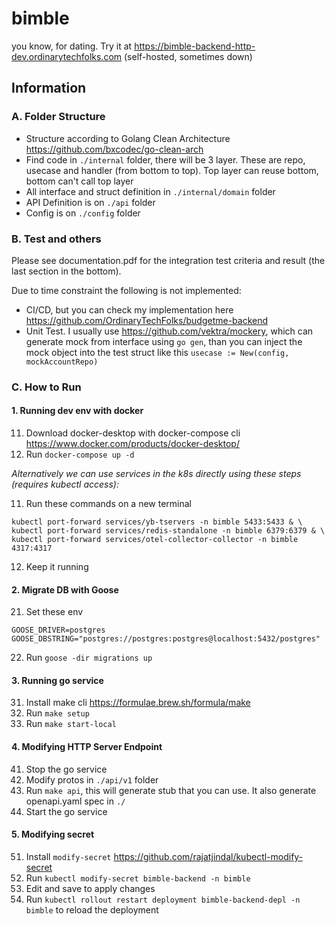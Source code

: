 # bimble
you know, for dating. Try it at https://bimble-backend-http-dev.ordinarytechfolks.com (self-hosted, sometimes down)

## Information
### A. Folder Structure
- Structure according to Golang Clean Architecture https://github.com/bxcodec/go-clean-arch
- Find code in `./internal` folder, there will be 3 layer. These are repo, usecase and handler (from bottom to top). Top layer can reuse bottom, bottom can't call top layer
- All interface and struct definition in `./internal/domain` folder
- API Definition is on `./api` folder
- Config is on `./config` folder

### B. Test and others
Please see documentation.pdf for the integration test criteria and result (the last section in the bottom).

Due to time constraint the following is not implemented:
- CI/CD, but you can check my implementation here https://github.com/OrdinaryTechFolks/budgetme-backend
- Unit Test. I usually use https://github.com/vektra/mockery, which can generate mock from interface using `go gen`, than you can inject the mock object into the test struct like this `usecase := New(config, mockAccountRepo)`

### C. How to Run
#### 1. Running dev env with docker
11. Download docker-desktop with docker-compose cli https://www.docker.com/products/docker-desktop/
12. Run `docker-compose up -d`

*Alternatively we can use services in the k8s directly using these steps (requires kubectl access):*

11. Run these commands on a new terminal
```
kubectl port-forward services/yb-tservers -n bimble 5433:5433 & \
kubectl port-forward services/redis-standalone -n bimble 6379:6379 & \
kubectl port-forward services/otel-collector-collector -n bimble 4317:4317
```
12. Keep it running

#### 2. Migrate DB with Goose
21. Set these env
```
GOOSE_DRIVER=postgres
GOOSE_DBSTRING="postgres://postgres:postgres@localhost:5432/postgres"
```
22. Run `goose -dir migrations up`

#### 3. Running go service
31. Install make cli https://formulae.brew.sh/formula/make
32. Run `make setup`
33. Run `make start-local`

#### 4. Modifying HTTP Server Endpoint
41. Stop the go service
42. Modify protos in `./api/v1` folder
43. Run `make api`, this will generate stub that you can use. It also generate openapi.yaml spec in `./`
44. Start the go service

#### 5. Modifying secret
51. Install `modify-secret` https://github.com/rajatjindal/kubectl-modify-secret
52. Run `kubectl modify-secret bimble-backend -n bimble`
53. Edit and save to apply changes
54. Run `kubectl rollout restart deployment bimble-backend-depl -n bimble` to reload the deployment
